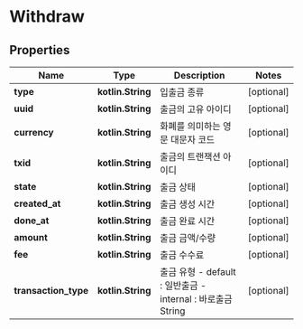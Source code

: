 
# Withdraw

## Properties
Name | Type | Description | Notes
------------ | ------------- | ------------- | -------------
**type** | **kotlin.String** | 입출금 종류 |  [optional]
**uuid** | **kotlin.String** | 출금의 고유 아이디 |  [optional]
**currency** | **kotlin.String** | 화폐를 의미하는 영문 대문자 코드 |  [optional]
**txid** | **kotlin.String** | 출금의 트랜잭션 아이디 |  [optional]
**state** | **kotlin.String** | 출금 상태 |  [optional]
**created_at** | **kotlin.String** | 출금 생성 시간 |  [optional]
**done_at** | **kotlin.String** | 출금 완료 시간 |  [optional]
**amount** | **kotlin.String** | 출금 금액/수량 |  [optional]
**fee** | **kotlin.String** | 출금 수수료 |  [optional]
**transaction_type** | **kotlin.String** | 출금 유형 - default : 일반출금 - internal : 바로출금  String  |  [optional]



